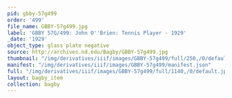```yaml
---
pid: gbby-57g499
order: '499'
file_name: GBBY-57g499.jpg
label: 'GBBY 57G/499: John O''Brien: Tennis Player - 1929'
_date: '1929'
object_type: glass plate negative
source: http://archives.nd.edu/Bagby/GBBY-57g499.jpg
thumbnail: "/img/derivatives/iiif/images/GBBY-57g499/full/250,/0/default.jpg"
manifest: "/img/derivatives/iiif/images/GBBY-57g499/manifest.json"
full: "/img/derivatives/iiif/images/GBBY-57g499/full/1140,/0/default.jpg"
layout: bagby_item
collection: bagby
---
```

